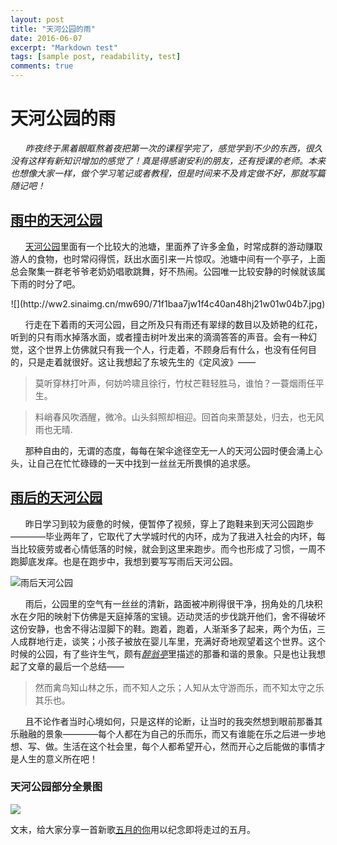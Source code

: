 ```yaml
---
layout: post
title: "天河公园的雨"
date: 2016-06-07
excerpt: "Markdown test"
tags: [sample post, readability, test]
comments: true
---
```


# 天河公园的雨

&nbsp;&nbsp;&nbsp;&nbsp;&nbsp;&nbsp;*昨夜终于黑着眼眶熬着夜把第一次的课程学完了，感觉学到不少的东西，很久没有这样有新知识增加的感觉了！真是得感谢安利的朋友，还有授课的老师。本来也想像大家一样，做个学习笔记或者教程，但是时间来不及肯定做不好，那就写篇随记吧！*

## [雨中的天河公园](http://ww3.sinaimg.cn/mw690/71f1baa7jw1f4c40vweecj21w01w0tpx.jpg)

&nbsp;&nbsp;&nbsp;&nbsp;&nbsp;&nbsp;[天河公园](https://www.baidu.com/link?url=OvLghBBrflHekVzfwebJJwBDfmvOvnmbt7J-qBE-FtSgmtZhxnpwAsdKVrpxwFcmSLCvT0WffYl5-PlDWXwuCa&wd=&eqid=cd41cb1c00a8f61000000003574a720b)里面有一个比较大的池塘，里面养了许多金鱼，时常成群的游动赚取游人的食物，也时常闷得慌，跃出水面引来一片惊叹。池塘中间有一个亭子，上面总会聚集一群老爷爷老奶奶唱歌跳舞，好不热闹。公园唯一比较安静的时候就该属下雨的时分了吧。

<center>
 ![](http://ww2.sinaimg.cn/mw690/71f1baa7jw1f4c40an48hj21w01w04b7.jpg)
</center>

&nbsp;&nbsp;&nbsp;&nbsp;&nbsp;&nbsp;行走在下着雨的天河公园，目之所及只有雨还有翠绿的数目以及娇艳的红花，听到的只有雨水掉落水面，或者撞击树叶发出来的滴滴答答的声音。会有一种幻觉，这个世界上仿佛就只有我一个人，行走着，不顾身后有什么，也没有任何目的，只是走着就很好。这让我想起了东坡先生的《定风波》——

>莫听穿林打叶声，何妨吟啸且徐行，竹杖芒鞋轻胜马，谁怕？一蓑烟雨任平生。

>料峭春风吹酒醒，微冷。山头斜照却相迎。回首向来萧瑟处，归去，也无风雨也无晴.

&nbsp;&nbsp;&nbsp;&nbsp;&nbsp;&nbsp;那种自由的，无谓的态度，每每在架伞途径空无一人的天河公园时便会涌上心头，让自己在忙忙碌碌的一天中找到一丝丝无所畏惧的追求感。

## [雨后的天河公园](http://ww2.sinaimg.cn/mw690/71f1baa7gw1f4c40mo5nhj21w01w0ke4.jpg)

&nbsp;&nbsp;&nbsp;&nbsp;&nbsp;&nbsp;昨日学习到较为疲惫的时候，便暂停了视频，穿上了跑鞋来到天河公园跑步————毕业两年了，它取代了大学城时代的内环，成为了我进入社会的内环，每当比较疲劳或者心情低落的时候，就会到这里来跑步。而今也形成了习惯，一周不跑脚底发痒。也是在跑步中，我想到要写写雨后天河公园。

![雨后天河公园](http://ww4.sinaimg.cn/mw690/71f1baa7gw1f4c40r3v27j21w01w04qp.jpg)

&nbsp;&nbsp;&nbsp;&nbsp;&nbsp;&nbsp;雨后，公园里的空气有一丝丝的清新，路面被冲刷得很干净，拐角处的几块积水在夕阳的映射下仿佛是天庭掉落的宝镜。迈动灵活的步伐跳开他们，舍不得破坏这份安静，也舍不得沾湿脚下的鞋。跑着，跑着，人渐渐多了起来，两个为伍，三人成群地行走，谈笑；小孩子被放在婴儿车里，充满好奇地观望着这个世界。这个时候的公园，有了些许生气，颇有[*醉翁亭*](http://so.gushiwen.org/view_47919.aspx)里描述的那番和谐的景象。只是也让我想起了文章的最后一个总结——

>然而禽鸟知山林之乐，而不知人之乐；人知从太守游而乐，而不知太守之乐其乐也。

&nbsp;&nbsp;&nbsp;&nbsp;&nbsp;&nbsp;且不论作者当时心境如何，只是这样的论断，让当时的我突然想到眼前那番其乐融融的景象————每个人都在为自己的乐而乐，而又有谁能在乐之后进一步地想、写、做。生活在这个社会里，每个人都希望开心，然而开心之后能做的事情才是人生的意义所在吧！

### 天河公园部分全景图

![](http://ww3.sinaimg.cn/mw690/71f1baa7jw1f4c40ca9ykj20k0094dg7.jpg)

文末，给大家分享一首新歌[五月的你](http://www.xiami.com/space/feed/u/6242322)用以纪念即将走过的五月。
